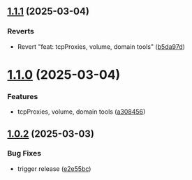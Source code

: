 ## [1.1.1](https://github.com/jason-tan-swe/railway-mcp/compare/v1.1.0...v1.1.1) (2025-03-04)


### Reverts

* Revert "feat: tcpProxies, volume, domain tools" ([b5da97d](https://github.com/jason-tan-swe/railway-mcp/commit/b5da97d4fcb835a981da8e557ae7b8045cb9b6f0))

# [1.1.0](https://github.com/jason-tan-swe/railway-mcp/compare/v1.0.2...v1.1.0) (2025-03-04)


### Features

* tcpProxies, volume, domain tools ([a308456](https://github.com/jason-tan-swe/railway-mcp/commit/a3084563e6b8db5618bd4525b01d17a17a2a3a1a))

## [1.0.2](https://github.com/jason-tan-swe/railway-mcp/compare/v1.0.1...v1.0.2) (2025-03-03)


### Bug Fixes

* trigger release ([e2e55bc](https://github.com/jason-tan-swe/railway-mcp/commit/e2e55bc95bff4b937380a3f6d4e81972a9ac510f))
